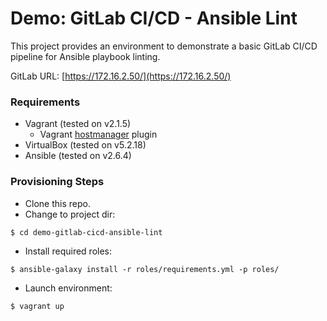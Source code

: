 # Demo: GitLab CI/CD - Ansible Lint
This project provides an environment to demonstrate a basic GitLab CI/CD pipeline for Ansible playbook linting.

GitLab URL: [https://172.16.2.50/](https://172.16.2.50/)

### Requirements
* Vagrant (tested on v2.1.5)
  * Vagrant [hostmanager](https://github.com/devopsgroup-io/vagrant-hostmanager) plugin
* VirtualBox (tested on v5.2.18)
* Ansible (tested on v2.6.4)

### Provisioning Steps
* Clone this repo.
* Change to project dir:

```
$ cd demo-gitlab-cicd-ansible-lint
```

* Install required roles:

```
$ ansible-galaxy install -r roles/requirements.yml -p roles/
```

* Launch environment:

```
$ vagrant up
```
